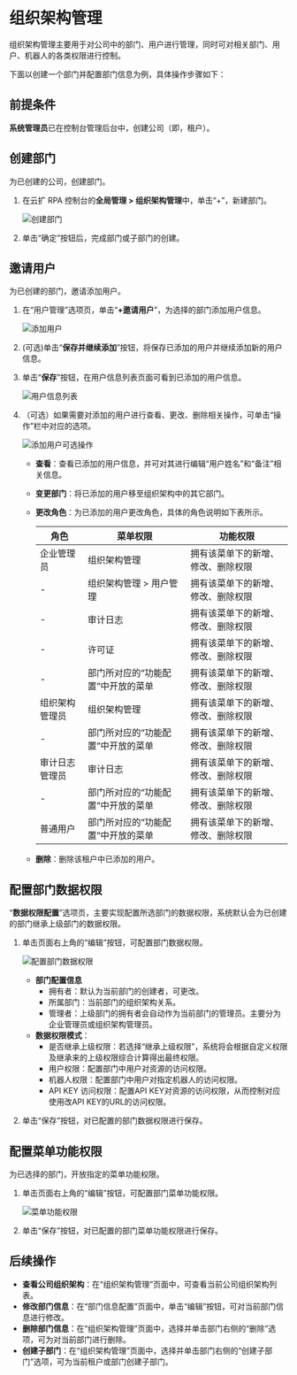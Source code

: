 # 组织架构管理

组织架构管理主要用于对公司中的部门、用户进行管理，同时可对相关部门、用户、机器人的各类权限进行控制。

下面以创建一个部门并配置部门信息为例，具体操作步骤如下：

## 前提条件

**系统管理员**已在控制台管理后台中，创建公司（即，租户）。

## 创建部门

为已创建的公司，创建部门。

1. 在云扩 RPA 控制台的**全局管理 > 组织架构管理**中，单击“+”，新建部门。

    ![创建部门](https://docimages.blob.core.chinacloudapi.cn/images/Console/createdepartment20210329.png)

2. 单击“确定”按钮后，完成部门或子部门的创建。

## 邀请用户

为已创建的部门，邀请添加用户。

1. 在“用户管理”选项页，单击“**+邀请用户**”，为选择的部门添加用户信息。

   ![添加用户](https://docimages.blob.core.chinacloudapi.cn/images/Console/saveuser20210329.png)

2. (可选)单击“**保存并继续添加**”按钮，将保存已添加的用户并继续添加新的用户信息。
3. 单击“**保存**”按钮，在用户信息列表页面可看到已添加的用户信息。

   ![用户信息列表](https://docimages.blob.core.chinacloudapi.cn/images/Console/userlist20210329.png)

4. （可选）如果需要对添加的用户进行查看、更改、删除相关操作，可单击“操作”栏中对应的选项。

   ![添加用户可选操作](https://docimages.blob.core.chinacloudapi.cn/images/Console/userlistoptional20210329.png)

    - **查看**：查看已添加的用户信息，并可对其进行编辑“用户姓名”和“备注”相关信息。
    - **变更部门**：将已添加的用户移至组织架构中的其它部门。
    - **更改角色**：为已添加的用户更改角色，具体的角色说明如下表所示。
  
        角色 | 菜单权限 | 功能权限
        ---------|----------|---------
        企业管理员 | 组织架构管理 | 拥有该菜单下的新增、修改、删除权限
        -| 组织架构管理 > 用户管理 |拥有该菜单下的新增、修改、删除权限
        -| 审计日志 |拥有该菜单下的新增、修改、删除权限
        -| 许可证 | 拥有该菜单下的新增、修改、删除权限
        -| 部门所对应的“功能配置”中开放的菜单 | 拥有该菜单下的新增、修改、删除权限
        组织架构管理员 | 组织架构管理 |拥有该菜单下的新增、修改、删除权限
        -| 部门所对应的“功能配置”中开放的菜单 |拥有该菜单下的新增、修改、删除权限
        审计日志管理员 | 审计日志 |拥有该菜单下的新增、修改、删除权限
        -| 部门所对应的“功能配置”中开放的菜单 |拥有该菜单下的新增、修改、删除权限
        普通用户 | 部门所对应的“功能配置”中开放的菜单 |拥有该菜单下的新增、修改、删除权限
  
    - **删除**：删除该租户中已添加的用户。

## 配置部门数据权限

“**数据权限配置**”选项页，主要实现配置所选部门的数据权限，系统默认会为已创建的部门继承上级部门的数据权限。

1. 单击页面右上角的“编辑”按钮，可配置部门数据权限。

    ![配置部门数据权限](https://docimages.blob.core.chinacloudapi.cn/images/Console/settingdatagrant20210413.png)

    - **部门配置信息**
       - 拥有者：默认为当前部门的创建者，可更改。
       - 所属部门：当前部门的组织架构关系。
       - 管理者：上级部门的拥有者会自动作为当前部门的管理员。主要分为企业管理员或组织架构管理员。
    - **数据权限模式**：
       - 是否继承上级权限：若选择“继承上级权限”，系统将会根据自定义权限及继承来的上级权限综合计算得出最终权限。
       - 用户权限：配置部门中用户对资源的访问权限。
       - 机器人权限：配置部门中用户对指定机器人的访问权限。
       - API KEY 访问权限：配置API KEY对资源的访问权限，从而控制对应使用改API KEY的URL的访问权限。

2. 单击“保存”按钮，对已配置的部门数据权限进行保存。

## 配置菜单功能权限

为已选择的部门，开放指定的菜单功能权限。

1. 单击页面右上角的“编辑”按钮，可配置部门菜单功能权限。

    ![菜单功能权限](https://docimages.blob.core.chinacloudapi.cn/images/Console/menufunction20210329.png)

2. 单击“保存”按钮，对已配置的部门菜单功能权限进行保存。

## 后续操作

- **查看公司组织架构**：在“组织架构管理”页面中，可查看当前公司组织架构列表。
- **修改部门信息**：在“部门信息配置”页面中，单击“编辑”按钮，可对当前部门信息进行修改。
- **删除部门信息**：在“组织架构管理”页面中，选择并单击部门右侧的“删除”选项，可为对当前部门进行删除。
- **创建子部门**：在“组织架构管理”页面中，选择并单击部门右侧的“创建子部门”选项，可为当前租户或部门创建子部门。
